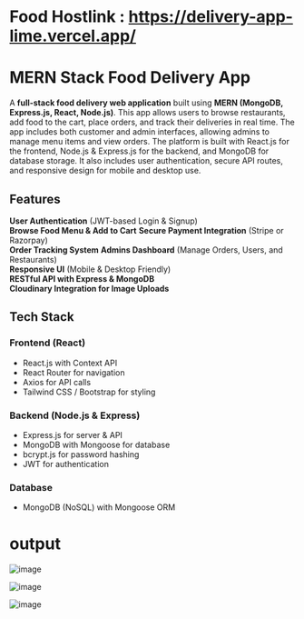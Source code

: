 # Food Hostlink : https://delivery-app-lime.vercel.app/

# MERN Stack Food Delivery App 

A **full-stack food delivery web application** built using **MERN (MongoDB, Express.js, React, Node.js)**. This app allows users to browse restaurants, add food to the cart, place orders, and track their deliveries in real time. The app includes both customer and admin interfaces, allowing admins to manage menu items and view orders. The platform is built with React.js for the frontend, Node.js & Express.js for the backend, and MongoDB for database storage. It also includes user authentication, secure API routes, and responsive design for mobile and desktop use.

## Features

 **User Authentication** (JWT-based Login & Signup)  
 **Browse Food Menu & Add to Cart** 
 **Secure Payment Integration** (Stripe or Razorpay)  
 **Order Tracking System** 
 **Admins Dashboard** (Manage Orders, Users, and Restaurants)  
 **Responsive UI** (Mobile & Desktop Friendly)  
 **RESTful API with Express & MongoDB**  
 **Cloudinary Integration for Image Uploads**  


##  Tech Stack

### **Frontend (React)**
- React.js with Context API
- React Router for navigation
- Axios for API calls
- Tailwind CSS / Bootstrap for styling

### **Backend (Node.js & Express)**
- Express.js for server & API
- MongoDB with Mongoose for database
- bcrypt.js for password hashing
- JWT for authentication

### **Database**
- MongoDB (NoSQL) with Mongoose ORM


# output
![image](https://github.com/user-attachments/assets/67087c15-c88c-4d76-b51b-9fc494b5cdd9)


![image](https://github.com/user-attachments/assets/88f6e1e4-b34f-4df8-a64c-5b5e41628a61)


![image](https://github.com/user-attachments/assets/d75896af-d4a5-4da8-b374-c2078a057de1)


